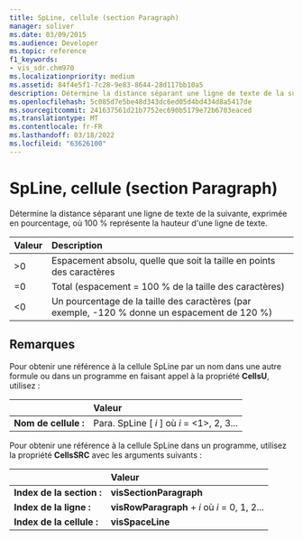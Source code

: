 ```yaml
---
title: SpLine, cellule (section Paragraph)
manager: soliver
ms.date: 03/09/2015
ms.audience: Developer
ms.topic: reference
f1_keywords:
- vis_sdr.chm970
ms.localizationpriority: medium
ms.assetid: 84f4e5f1-7c28-9e83-8644-28d117bb10a5
description: Détermine la distance séparant une ligne de texte de la suivante, exprimée en pourcentage, où 100 % représente la hauteur d'une ligne de texte.
ms.openlocfilehash: 5c085d7e5be48d343dc6ed05d4bd434d8a5417de
ms.sourcegitcommit: 241637561d21b7752ec690b5179e72b6703eaced
ms.translationtype: MT
ms.contentlocale: fr-FR
ms.lasthandoff: 03/18/2022
ms.locfileid: "63626100"
---
```

# <a name="spline-cell-paragraph-section"></a>SpLine, cellule (section Paragraph)

Détermine la distance séparant une ligne de texte de la suivante, exprimée en pourcentage, où 100 % représente la hauteur d'une ligne de texte.
  
|**Valeur**|**Description**|
|:-----|:-----|
| \>0  <br/> | Espacement absolu, quelle que soit la taille en points des caractères  <br/> |
| =0  <br/> | Total (espacement = 100 % de la taille des caractères)  <br/> |
| \<0  <br/> | Un pourcentage de la taille des caractères (par exemple, -120 % donne un espacement de 120 %)  <br/> |
   
## <a name="remarks"></a>Remarques

Pour obtenir une référence à la cellule SpLine par un nom dans une autre formule ou dans un programme en faisant appel à la propriété **CellsU**, utilisez : 
  
||Valeur |
|:-----|:-----|
| **Nom de cellule :**  <br/> | Para. SpLine [  *i*  ] où  *i*  = <1>, 2, 3... |
   
Pour obtenir une référence à la cellule SpLine dans un programme, utilisez la propriété **CellsSRC** avec les arguments suivants : 
  
||Valeur |
|:-----|:-----|
| **Index de la section :**  <br/> |**visSectionParagraph** <br/> |
| **Index de la ligne :**  <br/> |**visRowParagraph** +   *i* où *i* = 0, 1, 2... |
| **Index de la cellule :**  <br/> |**visSpaceLine** <br/> |
   

